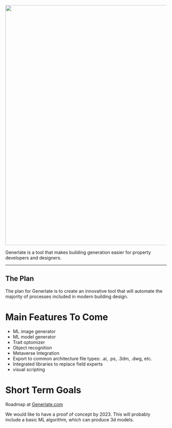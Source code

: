 <p align="center">
  <img width="750" src="https://user-images.githubusercontent.com/85384584/181403156-03e0fd11-b69a-4666-a6c8-9424b8ad3392.png">
</p>  







Generlate is a tool that makes building generation easier for property developers and designers.

---

## The Plan  
The plan for Generlate is to create an innovative tool that will automate the majority of processes included in modern building design. 

# Main Features To Come  
* ML image generator
* ML model generator
* Trait optomizer
* Object recognition
* Metaverse Integration
* Export to common architecture file types: .ai, .ps, .3dm, .dwg, etc.
* Integrated libraries to replace field experts
* visual scripting

# Short Term Goals  
Roadmap at [Generlate.com](generlate.com)  

We would like to have a proof of concept by 2023. This will probably include a basic ML algorithm, which can produce 3d models.



